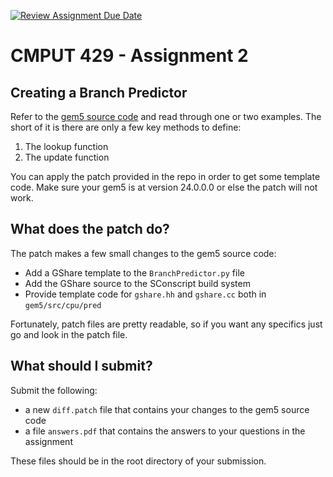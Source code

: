 [![Review Assignment Due Date](https://classroom.github.com/assets/deadline-readme-button-22041afd0340ce965d47ae6ef1cefeee28c7c493a6346c4f15d667ab976d596c.svg)](https://classroom.github.com/a/rSjUbLl5)
# CMPUT 429 - Assignment 2

## Creating a Branch Predictor

Refer to the [gem5 source code](https://github.com/gem5/gem5/tree/stable/src/cpu/pred) and read through one or two examples. The short of it is there are only a few key methods to define:
1. The lookup function
2. The update function

You can apply the patch provided in the repo in order to get some template code. Make sure your gem5 is at version 24.0.0.0 or else the patch will not work.

## What does the patch do?

The patch makes a few small changes to the gem5 source code:
- Add a GShare template to the `BranchPredictor.py` file
- Add the GShare source to the SConscript build system
- Provide template code for `gshare.hh` and `gshare.cc` both in `gem5/src/cpu/pred`

Fortunately, patch files are pretty readable, so if you want any specifics just go and look in the patch file.

## What should I submit?

Submit the following:
- a new `diff.patch` file that contains your changes to the gem5 source code
- a file `answers.pdf` that contains the answers to your questions in the assignment

These files should be in the root directory of your submission.
